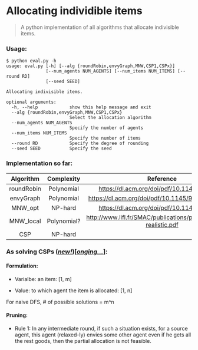# Allocating individible items

> A python implementation of all algorithms that allocate indivisible items.

### Usage:

```shell
$ python eval.py -h
usage: eval.py [-h] [--alg {roundRobin,envyGraph,MNW,CSP1,CSPx}]
               [--num_agents NUM_AGENTS] [--num_items NUM_ITEMS] [--round RD]
               [--seed SEED]

Allocating indivisible items.

optional arguments:
  -h, --help            show this help message and exit
  --alg {roundRobin,envyGraph,MNW,CSP1,CSPx}
                        Select the allocation algorithm
  --num_agents NUM_AGENTS
                        Specify the number of agents
  --num_items NUM_ITEMS
                        Specify the number of items
  --round RD            Specify the degree of rounding
  --seed SEED           Specify the seed
```



### Implementation so far:

| Algorithm  | Complexity  |                          Reference                           | Support |
| :--------: | :---------: | :----------------------------------------------------------: | :-----: |
| roundRobin | Polynomial  |          https://dl.acm.org/doi/pdf/10.1145/3355902          |    Y    |
| envyGraph  | Polynomial  |       https://dl.acm.org/doi/pdf/10.1145/988772.988792       |    Y    |
|  MNW_opt   |   NP-hard   |          https://dl.acm.org/doi/pdf/10.1145/3355902          |         |
| MNW_local  | Polynomial? | http://www.lifl.fr/SMAC/publications/pdf/paams2009-realistic.pdf |         |
|    CSP     |   NP-hard   |                                                              |         |



### As solving CSPs (*<u>new!</u>*)[*<u>onging...</u>*]:

#### Formulation:

* Varialbe: an item: [1, m]

* Value: to which agent the item is allocated: [1, n]

For naive DFS, # of possible solutions = m^n

#### Pruning:

* Rule 1: In any intermediate round, if such a situation exists, for a source agent, this agent (relaxed-ly) envies some other agent even if he gets all the rest goods, then the partial allocation is not feasible.

 

